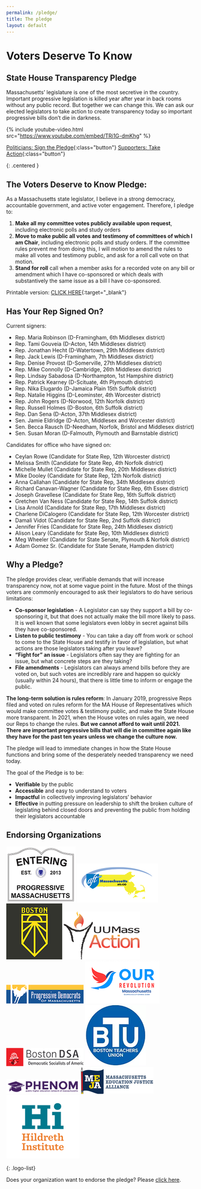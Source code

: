 ```yaml
---
permalink: /pledge/
title: The pledge
layout: default
---
```

# Voters Deserve To Know

## State House Transparency Pledge

Massachusetts’ legislature is one of the most secretive in the country.  Important progressive legislation is killed year after year in back rooms without any public record. But together we can change this.  We can ask our elected legislators to take action to create transparency today so important progressive bills don’t die in darkness.

{% include youtube-video.html src="https://www.youtube.com/embed/TRi1G-dmKhg" %}

[Politicians: Sign the Pledge](https://docs.google.com/forms/d/e/1FAIpQLSeM8Plqo4MUaGlb_kSfyYrt8E0u_c1Xda133m4xrMkJiBCRVg/viewform?usp=sf_link){:class="button"} [Supporters: Take Action](/pledge-supporter){:class="button"} 

{: .centered }

## The Voters Deserve to Know Pledge:

As a Massachusetts state legislator, I believe in a strong democracy, accountable government, and active voter engagement. Therefore, I pledge to:

1. **Make all my committee votes publicly available upon request**, including electronic polls and study orders
2. **Move to make public all votes and testimony of committees of which I am Chair**, including electronic polls and study orders. If the committee rules prevent me from doing this, I will motion to amend the rules to make all votes and testimony public, and ask for a roll call vote on that motion.
3. **Stand for roll** call when a member asks for a recorded vote on any bill or amendment which I have co-sponsored or which deals with substantively the same issue as a bill I have co-sponsored.

Printable version: [CLICK HERE](/assets/pledge.pdf){:target="_blank"}

## Has Your Rep Signed On?

Current signers:

* Rep. Maria Robinson (D-Framingham, 6th Middlesex district)
* Rep. Tami Gouveia (D-Acton, 14th Middlesex district)
* Rep. Jonathan Hecht (D-Watertown, 29th Middlesex district)
* Rep. Jack Lewis (D-Framingham, 7th Middlesex district)
* Rep. Denise Provost (D-Somerville, 27th Middlesex district)
* Rep. Mike Connolly (D-Cambridge, 26th Middlesex district)
* Rep. Lindsay Sabadosa (D-Northampton, 1st Hampshire district)
* Rep. Patrick Kearney (D-Scituate, 4th Plymouth district)
* Rep. Nika Elugardo (D-Jamaica Plain 15th Suffolk district)
* Rep. Natalie Higgins (D-Leominster, 4th Worcester district)
* Rep. John Rogers (D-Norwood, 12th Norfolk district)
* Rep. Russell Holmes (D-Boston, 6th Suffolk district)
* Rep. Dan Sena (D-Acton, 37th Middlesex district)
* Sen. Jamie Eldridge (D-Acton, Middlesex and Worcester district)
* Sen. Becca Rausch (D-Needham, Norfolk, Bristol and Middlesex district)
* Sen. Susan Moran (D-Falmouth, Plymouth and Barnstable district)

Candidates for office who have signed on:

* Ceylan Rowe (Candidate for State Rep, 12th Worcester district)
* Melissa Smith (Candidate for State Rep, 4th Norfolk district)
* Michelle Mullet (Candidate for State Rep, 20th Middlesex district)
* Mike Dooley (Candidate for State Rep, 12th Norfolk district)
* Anna Callahan (Candidate for State Rep, 34th Middlesex district)
* Richard Canavan-Wagner (Candidate for State Rep, 6th Essex district)
* Joseph Gravellese (Candidate for State Rep, 16th Suffolk district)
* Gretchen Van Ness (Candidate for State Rep, 14th Suffolk district)
* Lisa Arnold (Candidate for State Rep, 17th Middlesex district)
* Charlene DiCalogero (Candidate for State Rep, 12th Worcester district)
* Damali Vidot (Candidate for State Rep, 2nd Suffolk district)
* Jennifer Fries (Candidate for State Rep, 24th Middlesex district)
* Alison Leary (Candidate for State Rep, 10th Middlesex district)
* Meg Wheeler (Candidate for State Senate, Plymouth & Norfolk district)
* Adam Gomez Sr. (Candidate for State Senate, Hampden district)

## Why a Pledge?

The pledge provides clear, verifiable demands that will increase transparency now, not at some vague point in the future. Most of the things voters are commonly encouraged to ask their legislators to do have serious limitations:

* **Co-sponsor legislation** - A Legislator can say they support a bill by co-sponsoring it, but that does not actually make the bill more likely to pass. It is well known that some legislators even lobby in secret against bills they have co-sponsored.
* **Listen to public testimony** - You can take a day off from work or school to come to the State House and testify in favor of legislation, but what actions are those legislators taking after you leave?
* **“Fight for” an issue** - Legislators often say they are fighting for an issue, but what concrete steps are they taking?
* **File amendments** - Legislators can always amend bills before they are voted on, but such votes are incredibly rare and happen so quickly (usually within 24 hours), that there is little time to inform or engage the public.

**The long-term solution is rules reform**: In January 2019, progressive Reps filed and voted on rules reform for the MA House of Representatives which would make committee votes & testimony public, and make the State House more transparent. In 2021, when the House votes on rules again, we need our Reps to change the rules. **But we cannot afford to wait until 2021. There are important progressive bills that will die in committee again like they have for the past ten years unless we change the culture now.**

The pledge will lead to immediate changes in how the State House functions and bring some of the desperately needed transparency we need today.

The goal of the Pledge is to be:

* **Verifiable** by the public
* **Accessible** and easy to understand to voters
* **Impactful** in collectively improving legislators’ behavior
* **Effective** in putting pressure on leadership to shift the broken culture of legislating behind closed doors and preventing the public from holding their legislators accountable

## Endorsing Organizations

![Progressive Massachusetts logo](/img/pledge-endorsements/prog-mass.png) ![AFT logo](/img/pledge-endorsements/AFT-MA.png) ![Sunrise Boston logo](/img/pledge-endorsements/Sunrise.png) ![UU MassAction logo](/img/pledge-endorsements/UUMassAction.png) ![Progressive Democrats of Massachusetts logo](/img/pledge-endorsements/PDM.png) ![Our Revolution Massachusetts logo](/img/pledge-endorsements/ORMA.png) ![Boston Democratic Socialists of America logo](/img/pledge-endorsements/DSA.png) ![Boston Teachers Union logo](/img/pledge-endorsements/BTU.png) ![Public higher education network of Massachusetts logo](/img/pledge-endorsements/PHENOM.png) ![Massachusetts education justice alliance logo](/img/pledge-endorsements/MEJA.png) ![Hildreth Institute logo](/img/pledge-endorsements/HI.png)

{: .logo-list}

Does your organization want to endorse the pledge?  Please [click here](https://docs.google.com/forms/d/e/1FAIpQLSclngQNhXPAlUrZHgvy8oH8FPgCOsdrx0N8FIC3YSrCJ4OzBw/viewform?usp=sf_link).